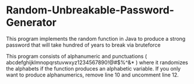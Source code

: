 # Random-Unbreakable-Password-Generator
This program implements the random function in Java to produce a strong password that will take hundred of years to break via bruteforce

This program consists of alphanumeric and punctuations ( abcdefghijklmnopqrstuvwxyz1234567890!@#$%^&* ) where it randomizes the alphabets if the function produces an alphabetic variable. If you only want to produce alphanumerics, remove line 10 and uncomment line 12.

